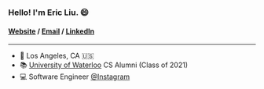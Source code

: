 ### Hello! I'm Eric Liu. 😄

#### [Website](https://ericliu.ca) / [Email](mailto:eric@ericliu.ca) / [LinkedIn](https://www.linkedin.com/in/ericyhliu/)

---

- 📍 Los Angeles, CA 🇺🇸
- 📚 [University of Waterloo](https://uwaterloo.ca/) CS Alumni (Class of 2021)
- 💻 Software Engineer [@Instagram](https://github.com/instagram)
